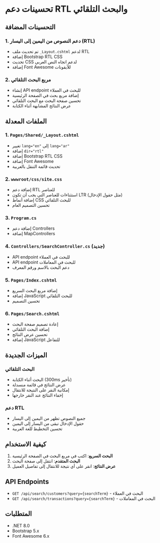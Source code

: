 # تحسينات دعم RTL والبحث التلقائي

## التحسينات المضافة

### 1. دعم النصوص من اليمين إلى اليسار (RTL)

- تم تحديث ملف `_Layout.cshtml` لدعم RTL
- إضافة Bootstrap RTL CSS
- تحديث CSS لدعم اتجاه النص العربي
- إضافة Font Awesome للأيقونات

### 2. مربع البحث التلقائي

- إنشاء API endpoint للبحث في العملاء
- إضافة مربع بحث في الصفحة الرئيسية
- تحسين صفحة البحث مع البحث التلقائي
- عرض النتائج المشابهة أثناء الكتابة

## الملفات المعدلة

### 1. `Pages/Shared/_Layout.cshtml`

- تغيير `lang="en"` إلى `lang="ar"`
- إضافة `dir="rtl"`
- إضافة Bootstrap RTL CSS
- إضافة Font Awesome
- تحديث قائمة التنقل بالعربية

### 2. `wwwroot/css/site.css`

- إضافة دعم RTL للعناصر
- استثناءات للعناصر التي يجب أن تكون LTR (مثل حقول الإدخال)
- إضافة أنماط CSS للبحث التلقائي
- تحسين التصميم العام

### 3. `Program.cs`

- إضافة دعم Controllers
- إضافة MapControllers

### 4. `Controllers/SearchController.cs` (جديد)

- API endpoint للبحث في العملاء
- API endpoint للبحث في المعاملات
- دعم البحث بالاسم ورقم المعرف

### 5. `Pages/Index.cshtml`

- إضافة مربع البحث السريع
- إضافة JavaScript للبحث التلقائي
- تحسين التصميم

### 6. `Pages/Search.cshtml`

- إعادة تصميم صفحة البحث
- إضافة البحث التلقائي
- تحسين عرض النتائج
- إضافة JavaScript للتفاعل

## الميزات الجديدة

### البحث التلقائي

- البحث أثناء الكتابة (300ms تأخير)
- عرض النتائج في قائمة منسدلة
- إمكانية النقر على النتيجة للانتقال
- إخفاء النتائج عند النقر خارجها

### دعم RTL

- جميع النصوص تظهر من اليمين إلى اليسار
- حقول الإدخال تبقى من اليسار إلى اليمين
- تحسين التخطيط للغة العربية

## كيفية الاستخدام

1. **البحث السريع**: اكتب في مربع البحث في الصفحة الرئيسية
2. **البحث المتقدم**: انتقل إلى صفحة البحث
3. **عرض النتائج**: انقر على أي نتيجة للانتقال إلى تفاصيل العميل

## API Endpoints

- `GET /api/search/customers?query={searchTerm}` - البحث في العملاء
- `GET /api/search/transactions?query={searchTerm}` - البحث في المعاملات

## المتطلبات

- .NET 8.0
- Bootstrap 5.x
- Font Awesome 6.x


